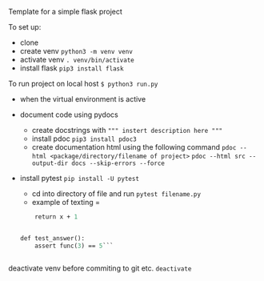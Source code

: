 Template for a simple flask project 

To set up:
- clone
- create venv
`python3 -m venv venv`
- activate venv
`. venv/bin/activate`
- install flask
`pip3 install flask`

To run project on local host
`$ python3 run.py`
- when the virtual environment is active 


- document code using pydocs 
    - create docstrings with
    `""" instert description here """`
    - install pdoc 
    `pip3 install pdoc3`
    - create documentation html using the following command
    `pdoc --html <package/directory/filename of project>`
    `pdoc --html src --output-dir docs --skip-errors --force`

- install pytest
`pip install -U pytest`
    - cd into directory of file and run 
    `pytest filename.py` 
    - example of texting = 
    ```def func(x):
        return x + 1


    def test_answer():
        assert func(3) == 5```



deactivate venv before commiting to git etc. 
`deactivate`